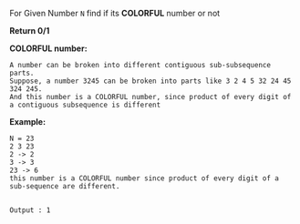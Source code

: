 <div class="markdown-content" id="problem-content">
<p>For Given Number <code class="highlighter-rouge">N</code> find if its <strong>COLORFUL</strong> number or not</p>
<p><strong>Return 0/1</strong></p>
<p><strong>COLORFUL number:</strong></p>
<div class="highlighter-rouge"><pre class="highlight"><code>A number can be broken into different contiguous sub-subsequence parts. 
Suppose, a number 3245 can be broken into parts like 3 2 4 5 32 24 45 324 245. 
And this number is a COLORFUL number, since product of every digit of a contiguous subsequence is different
</code></pre>
</div>
<p><strong>Example:</strong></p>
<div class="highlighter-rouge"><pre class="highlight"><code>N = 23
2 3 23
2 -&gt; 2
3 -&gt; 3
23 -&gt; 6
this number is a COLORFUL number since product of every digit of a sub-sequence are different. 

Output : 1
</code></pre>
</div>

</div>